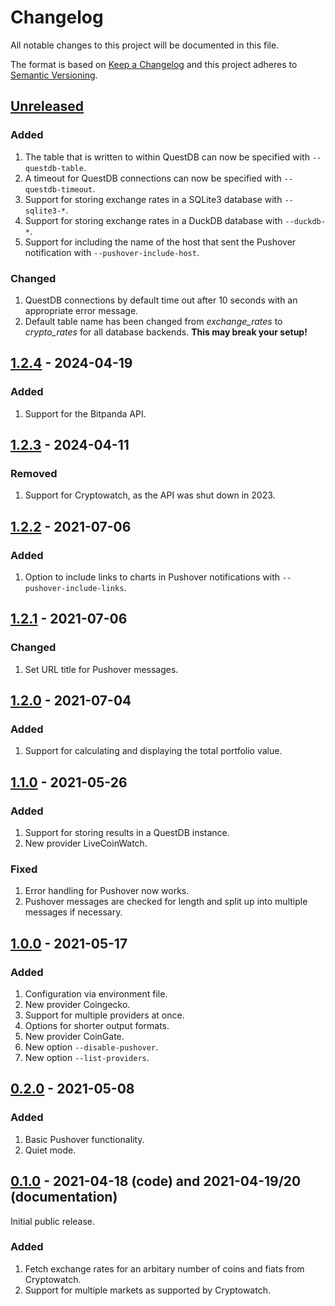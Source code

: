 # Changelog

All notable changes to this project will be documented in this file.

The format is based on [Keep a Changelog](https://keepachangelog.com/en/1.1.0/) and this project adheres to [Semantic Versioning](https://semver.org/spec/v2.0.0.html).

## [Unreleased]

### Added

1. The table that is written to within QuestDB can now be specified with `--questdb-table`.
1. A timeout for QuestDB connections can now be specified with `--questdb-timeout`.
1. Support for storing exchange rates in a SQLite3 database with `--sqlite3-*`.
1. Support for storing exchange rates in a DuckDB database with `--duckdb-*`.
1. Support for including the name of the host that sent the Pushover notification with `--pushover-include-host`.

### Changed

1. QuestDB connections by default time out after 10 seconds with an appropriate error message.
1. Default table name has been changed from _exchange_rates_ to _crypto_rates_ for all database backends. **This may break your setup!**

## [1.2.4] - 2024-04-19

### Added

1. Support for the Bitpanda API.

## [1.2.3] - 2024-04-11

### Removed

1. Support for Cryptowatch, as the API was shut down in 2023.

## [1.2.2] - 2021-07-06

### Added

1. Option to include links to charts in Pushover notifications with `--pushover-include-links`.

## [1.2.1] - 2021-07-06

### Changed

1. Set URL title for Pushover messages.

## [1.2.0] - 2021-07-04

### Added

1. Support for calculating and displaying the total portfolio value.

## [1.1.0] - 2021-05-26

### Added

1. Support for storing results in a QuestDB instance.
1. New provider LiveCoinWatch.

### Fixed

1. Error handling for Pushover now works.
1. Pushover messages are checked for length and split up into multiple messages if necessary.

## [1.0.0] - 2021-05-17

### Added

1. Configuration via environment file.
1. New provider Coingecko.
1. Support for multiple providers at once.
1. Options for shorter output formats.
1. New provider CoinGate.
1. New option `--disable-pushover`.
1. New option `--list-providers`.

## [0.2.0] - 2021-05-08

### Added

1. Basic Pushover functionality.
1. Quiet mode.

## [0.1.0] - 2021-04-18 (code) and 2021-04-19/20 (documentation)

Initial public release.

### Added

1. Fetch exchange rates for an arbitary number of coins and fiats from Cryptowatch.
1. Support for multiple markets as supported by Cryptowatch.

[Unreleased]: https://gitlab.com/rbrt-weiler/coinspy/-/compare/1.2.4...master
[1.2.4]: https://gitlab.com/rbrt-weiler/coinspy/-/tree/1.2.4
[1.2.3]: https://gitlab.com/rbrt-weiler/coinspy/-/tree/1.2.3
[1.2.2]: https://gitlab.com/rbrt-weiler/coinspy/-/tree/1.2.2
[1.2.1]: https://gitlab.com/rbrt-weiler/coinspy/-/tree/1.2.1
[1.2.0]: https://gitlab.com/rbrt-weiler/coinspy/-/tree/1.2.0
[1.1.0]: https://gitlab.com/rbrt-weiler/coinspy/-/tree/1.1.0
[1.0.0]: https://gitlab.com/rbrt-weiler/coinspy/-/tree/1.0.0
[0.2.0]: https://gitlab.com/rbrt-weiler/coinspy/-/tree/0.2.0
[0.1.0]: https://gitlab.com/rbrt-weiler/coinspy/-/tree/0.1.0
